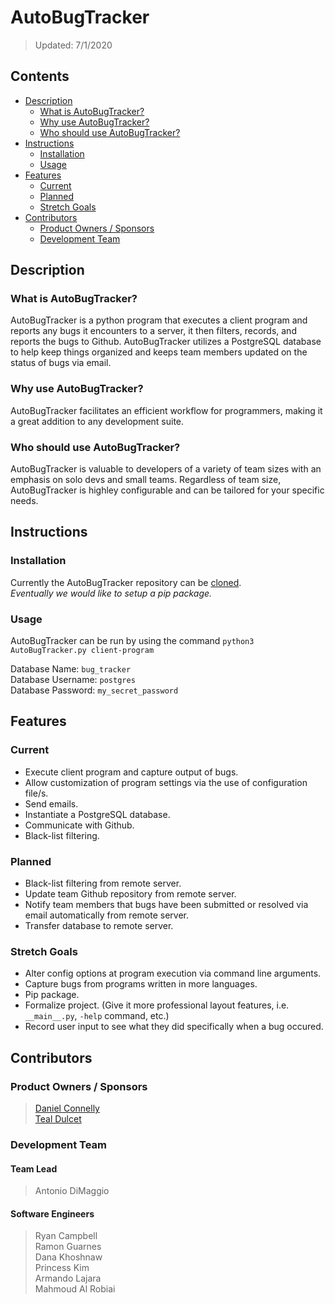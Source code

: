 # AutoBugTracker
> Updated: 7/1/2020

## Contents
* [Description](#description)
	* [What is AutoBugTracker?](#what-is-autobugtracker)
	* [Why use AutoBugTracker?](#why-use-autobugtracker)
	* [Who should use AutoBugTracker?](#who-should-use-autobugtracker)
* [Instructions](#instructions)
	* [Installation](#installation)
	* [Usage](#usage)
* [Features](#features)
	* [Current](#current)
	* [Planned](#planned)
	* [Stretch Goals](#stretch-goals)
* [Contributors](#contributors)
	* [Product Owners / Sponsors](#product-owners--sponsors)
	* [Development Team](#development-team)

## Description
### What is AutoBugTracker?
AutoBugTracker is a python program that executes a client program and reports any bugs it encounters to a server, it then filters, records, and reports the bugs to Github. AutoBugTracker utilizes a PostgreSQL database to help keep things organized and keeps team members updated on the status of bugs via email.

### Why use AutoBugTracker?
AutoBugTracker facilitates an efficient workflow for programmers, making it a great addition to any development suite.

### Who should use AutoBugTracker?
AutoBugTracker is valuable to developers of a variety of team sizes with an emphasis on solo devs and small teams. Regardless of team size, AutoBugTracker is highley configurable and can be tailored for your specific needs.

## Instructions
### Installation
Currently the AutoBugTracker repository can be [cloned](https://github.com/ismustachio/TheBugTracker.git).\
_Eventually we would like to setup a pip package._

### Usage
AutoBugTracker can be run by using the command `python3 AutoBugTracker.py client-program`

Database Name: `bug_tracker`\
Database Username: `postgres`\
Database Password: `my_secret_password`

## Features
### Current
* Execute client program and capture output of bugs.
* Allow customization of program settings via the use of configuration file/s.
* Send emails.
* Instantiate a PostgreSQL database.
* Communicate with Github.
* Black-list filtering.

### Planned
* Black-list filtering from remote server.
* Update team Github repository from remote server.
* Notify team members that bugs have been submitted or resolved via email automatically from remote server.
* Transfer database to remote server.

### Stretch Goals
* Alter config options at program execution via command line arguments.
* Capture bugs from programs written in more languages.
* Pip package.
* Formalize project. (Give it more professional layout features, i.e. `__main__.py`, `-help` command, etc.)
* Record user input to see what they did specifically when a bug occured.

## Contributors
### Product Owners / Sponsors
> [Daniel Connelly](https://www.linkedin.com/in/dconnelly2/)\
> [Teal Dulcet](https://www.tealdulcet.com/)

### Development Team
#### Team Lead
> Antonio DiMaggio

#### Software Engineers
> Ryan Campbell\
> Ramon Guarnes\
> Dana Khoshnaw\
> Princess Kim\
> Armando Lajara\
> Mahmoud Al Robiai
